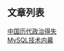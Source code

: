 ## 文章列表

[中国历代政治得失](https://github.com/ZwPandora/doc/blob/master/%E4%B8%AD%E5%9B%BD%E5%8E%86%E4%BB%A3%E6%94%BF%E6%B2%BB%E5%BE%97%E5%A4%B1.md)  
[MySQL技术内幕](https://github.com/ZwPandora/doc/blob/master/MySQL%E6%8A%80%E6%9C%AF%E5%86%85%E5%B9%95.md)

